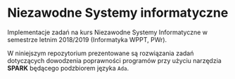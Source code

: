 # Niezawodne Systemy informatyczne

Implementacje zadań na kurs Niezawodne Systemy Informatyczne w semestrze letnim 2018/2019 (Informatyka WPPT, PWr).

W niniejszym repozytorium prezentowane są rozwiązania zadań dotyczących dowodzenia poprawności programów przy użyciu narzędzia **SPARK** będącego podzbiorem języka `Ada`.
